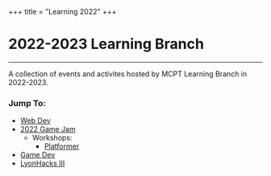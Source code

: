 +++
title = "Learning 2022"
+++

# 2022-2023 Learning Branch
---

A collection of events and activites hosted by MCPT Learning Branch in 2022-2023.

### Jump To:
* [Web Dev](web-development-workshop)
* [2022 Game Jam](holiday-game-jam-ii/)
    * Workshops:
        * [Platformer](holiday-game-jam-ii/stealing-christmas)
* [Game Dev](game-development-workshop)
* [LyonHacks III](lyonhacks-iii)